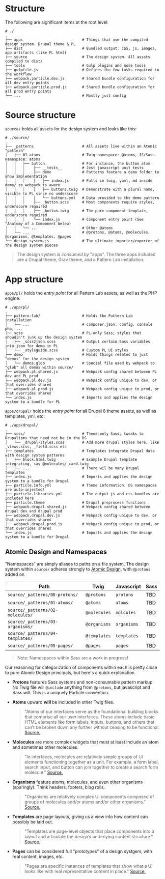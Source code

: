 # Structure

The following are significant items at the root level:

    # ./
    .
    ├── apps                           # Things that use the compiled design system. Drupal theme & PL
    ├── dist                           # Bundled output: CSS, js, images, app artifacts (like PL html)
    ├── source                         # The design system. All assets compiled to dist/
    ├── tools                          # Gulp plugins and node tools
    ├── gulpfile.js                    # Defines the few tasks required in the workflow
    ├── webpack.particle.dev.js        # Shared bundle configuration for all dev entry points
    ├── webpack.particle.prod.js       # Shared bundle configuration for all prod entry points
    └── ...                            # Mostly just config

# Source structure
`source/` holds all assets for the design system and looks like this:

    # ./source/
    .
    ├── _patterns                      # All assets live within an Atomic "pattern"
    │   ├── 01-atoms                   # Twig namespace: @atoms, JS/Sass namespace: atoms
    │   │   ├── button                 # For instance, the button atom
    │   │   │    ├── __tests__         # Jest javascript unit tests
    │   │   │    ├── demo              # Patterns feature a demo folder to show implementation
    │   │   │    │   ├── index.js      # Pulls in twig, yaml, md inside demo/ so webpack is aware
    │   │   │    │   ├── buttons.twig  # Demonstrate with a plural name, visible to PL since no underscore
    │   │   │    │   └── buttons.yml   # Data provided to the demo pattern
    │   │   │    ├── _button.scss      # Most components require styles, underscore required
    │   │   │    ├── _button.twig      # The pure component template, underscore required
    │   │   │    └── index.js          # Component entry point (See "Anatomy of a Component below)
    │   │   └── ...                    # Other @atoms
    │   └── ...                        # @protons, @atoms, @molecules, @organisms, @templates, @pages
    └── design-system.js               # The ultimate importer/exporter of the design system pieces

>The design system is *consumed by* "apps". The three apps included are a Drupal theme, Grav theme, and a Pattern Lab installation.

# App structure
`apps/pl/` holds the *entry point* for all Pattern Lab assets, as well as the PHP engine:

    # ./app/pl/
    .
    ├── pattern-lab/                   # Holds the Pattern Lab installation
    │   ├── ...                        # composer.json, config, console php, ...
    ├── scss                           # PL-only Sass; styles that shoudln't junk up the design system
    │   ├── _scss2json.scss            # Output certain Sass variables into json for demo in PL
    │   └── _styleguide.scss           # Custom PL UI styles
    ├── demo                           # Holds things related to just "demos" for the design system
    │   └── demos.glob                 # Special file used by webpack to "glob" all demos within source/
    ├── webpack.pl.shared.js           # Webpack config shared between PL dev and PL prod
    ├── webpack.pl.dev.js              # Webpack config unique to dev, or that overrides shared
    ├── webpack.pl.prod.js             # Webpack config unique to prod, or that overrides shared
    └── index.js                       # Imports and applies the design system to a bundle for PL

`apps/drupal/` holds the *entry point* for all Drupal 8 theme assets, as well as templates, yml, etc:

    # ./app/drupal/
    .
    ├── scss/                          # Theme-only Sass, tweaks to Drupalisms that need not be in the DS
    │   └── _drupal-styles.scss        # Add more drupal styles here, like _views.scss, _field.scss etc
    ├── templates                      # Templates integrate Drupal data with design system patterns
    │   ├── block.html.twig            # Example Drupal template integrating, say @molecules/_card.twig
    │   └── ...                        # There wil be many Drupal templates
    ├── index.js                       # Imports and applies the design system to a bundle for Drupal
    ├── particle.info.yml              # Theme information. DS namespaces are auto-injected!
    ├── particle.libraries.yml         # The output js and css bundles are included here
    ├── particle.theme                 # Drupal preprocess functions
    ├── webpack.drupal.shared.js       # Webpack config shared between drupal dev and drupal prod
    ├── webpack.drupal.dev.js          # Webpack config unique to dev, or that overrides shared
    ├── webpack.drupal.prod.js         # Webpack config unique to prod, or that overrides shared
    └── index.js                       # Imports and applies the design system to a bundle for Drupal
    
    
## Atomic Design and Namespaces

"Namespaces" are simply aliases to paths on a file system. The design system within `source/` adheres strongly to [Atomic Design](http://atomicdesign.bradfrost.com/), with `@protons` added on.

| Path                             | Twig         | Javascript  | Sass |
| -------------------------------- | ------------ | ----------- | ---- |
| `source/_patterns/00-protons/`   | `@protons`   | `protons`   | TBD
| `source/_patterns/01-atoms/`     | `@atoms`     | `atoms`     | TBD
| `source/_patterns/02-molecules/` | `@molecules` | `molcules`  | TBD
| `source/_patterns/03-organisms/` | `@organisms` | `organisms` | TBD
| `source/_patterns/04-templates/` | `@templates` | `templates` | TBD
| `source/_patterns/05-pages/`     | `@pages`     | `pages`     | TBD

> Note: Namespaces within Sass are a work in progress!

Our reasoning for categorization of components within each is pretty close to pure Atomic Design principals, but here's a quick explanation.

- **Protons** features Sass systems and non-consumable pattern markup. No Twig file will `@include` anything from `@protons`, but javascript and Sass will. This is a uniquely Particle convention.

- **Atoms** upward **will** be included in other Twig files.
    
    > "Atoms of our interfaces serve as the foundational building blocks that comprise all our user interfaces. These atoms include basic HTML elements like form labels, inputs, buttons, and others that can’t be broken down any further without ceasing to be functional. [Source.](http://atomicdesign.bradfrost.com/chapter-2/#atoms)
    
- **Molecules** are more complex widgets that must at least include an atom and sometimes other molecules.
    
    > "In interfaces, molecules are relatively simple groups of UI elements functioning together as a unit. For example, a form label, search input, and button can join together to create a search form molecule." [Source.](http://atomicdesign.bradfrost.com/chapter-2/#molecules)
  
- **Organisms** feature atoms, molecules, and even other organisms (sparingly). Think headers, footers, blog rolls.

     > "Organisms are relatively complex UI components composed of groups of molecules and/or atoms and/or other organisms." [Source.](http://atomicdesign.bradfrost.com/chapter-2/#organisms)
  
- **Templates** are page layouts, giving us a view into how content can possibly be laid out.

     > "Templates are page-level objects that place components into a layout and articulate the design’s underlying content structure." [Source.](http://atomicdesign.bradfrost.com/chapter-2/#templates)
  
- **Pages** can be considered full "prototypes" of a design systgem, with real content, images, etc.

     > "Pages are specific instances of templates that show what a UI looks like with real representative content in place." [Source.](http://atomicdesign.bradfrost.com/chapter-2/#pages)
